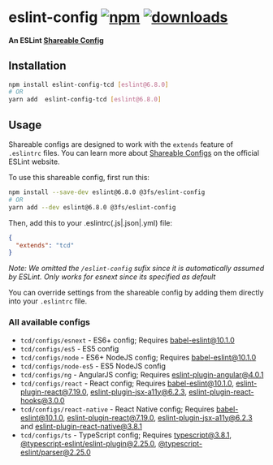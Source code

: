 # eslint-config [![npm][npm-image]][npm-url] [![downloads][downloads-image]][downloads-url]

#### An ESLint [Shareable Config][shareable-configs-url]

## Installation

```sh
npm install eslint-config-tcd [eslint@6.8.0]
# OR
yarn add  eslint-config-tcd [eslint@6.8.0]
```

## Usage

Shareable configs are designed to work with the `extends` feature of `.eslintrc` files.
You can learn more about
[Shareable Configs][shareable-configs-url] on the
official ESLint website.

To use this shareable config, first run this:

```sh
npm install --save-dev eslint@6.8.0 @3fs/eslint-config
# OR
yarn add --dev eslint@6.8.0 @3fs/eslint-config
```

Then, add this to your .eslintrc(.js|.json|.yml) file:

```json
{
  "extends": "tcd"
}
```

*Note: We omitted the `/eslint-config` sufix since it is automatically assumed by ESLint. Only works for esnext since its specified as default*

You can override settings from the shareable config by adding them directly into your
`.eslintrc` file.

### All available configs

* `tcd/configs/esnext` - ES6+ config; Requires [babel-eslint@10.1.0][babel-eslint]
* `tcd/configs/es5` - ES5 config
* `tcd/configs/node` - ES6+ NodeJS config; Requires [babel-eslint@10.1.0][babel-eslint]
* `tcd/configs/node-es5` - ES5 NodeJS config
* `tcd/configs/ng` - AngularJS config; Requires [eslint-plugin-angular@4.0.1][eslint-plugin-angular]
* `tcd/configs/react` - React config; Requires [babel-eslint@10.1.0][babel-eslint], [eslint-plugin-react@7.19.0][eslint-plugin-react], [eslint-plugin-jsx-a11y@6.2.3][eslint-plugin-jsx-a11y], [eslint-plugin-react-hooks@3.0.0][eslint-plugin-react-hooks]
* `tcd/configs/react-native` - React Native config; Requires [babel-eslint@10.1.0][babel-eslint], [eslint-plugin-react@7.19.0][eslint-plugin-react], [eslint-plugin-jsx-a11y@6.2.3][eslint-plugin-jsx-a11y] and [eslint-plugin-react-native@3.8.1][eslint-plugin-react-native]
* `tcd/configs/ts` - TypeScript config; Requires [typescript@3.8.1][typescript], [@typescript-eslint/eslint-plugin@2.25.0][@typescript-eslint/eslint-plugin], [@typescript-eslint/parser@2.25.0][@typescript-eslint/parser]



[//]: # (URLs)

[//]: # (main)

[npm-image]: https://img.shields.io/npm/v/eslint-config-tcd.svg
[npm-url]: https://npmjs.org/package/eslint-config-tcd
[downloads-image]: https://img.shields.io/npm/dm/eslint-config-tcd.svg
[downloads-url]: https://npmjs.org/package/eslint-config-tcd
[shareable-configs-url]: http://eslint.org/docs/developer-guide/shareable-configs

[//]: # (other)

[babel-eslint]: https://www.npmjs.com/package/babel-eslint
[eslint-plugin-angular]: https://www.npmjs.com/package/eslint-plugin-angular
[eslint-plugin-react]: https://www.npmjs.com/package/eslint-plugin-react
[eslint-plugin-jsx-a11y]: https://www.npmjs.com/package/eslint-plugin-jsx-a11y
[eslint-plugin-react-hooks]: https://www.npmjs.com/package/eslint-plugin-react-hooks
[typescript]: https://www.npmjs.com/package/typescript
[@typescript-eslint/parser]: https://www.npmjs.com/package/@typescript-eslint/parser
[@typescript-eslint/eslint-plugin]: https://www.npmjs.com/package/@typescript-eslint/eslint-plugin
[eslint-plugin-react-native]: https://www.npmjs.com/package/eslint-plugin-react-native


